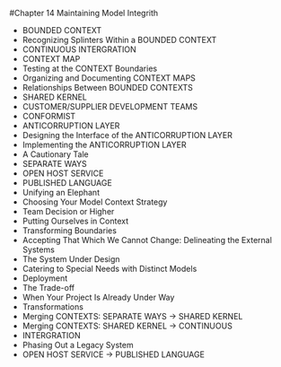 #Chapter 14 Maintaining Model Integrith

- BOUNDED CONTEXT
- Recognizing Splinters Within a BOUNDED CONTEXT
- CONTINUOUS INTERGRATION
- CONTEXT MAP
- Testing at the CONTEXT Boundaries
- Organizing and Documenting CONTEXT MAPS
- Relationships Between BOUNDED CONTEXTS
- SHARED KERNEL
- CUSTOMER/SUPPLIER DEVELOPMENT TEAMS
- CONFORMIST
- ANTICORRUPTION LAYER
- Designing the Interface of the ANTICORRUPTION LAYER
- Implementing the ANTICORRUPTION LAYER
- A Cautionary Tale
- SEPARATE WAYS
- OPEN HOST SERVICE
- PUBLISHED LANGUAGE
- Unifying an Elephant
- Choosing Your Model Context Strategy
- Team Decision or Higher
- Putting Ourselves in Context
- Transforming Boundaries
- Accepting That Which We Cannot Change: Delineating the External Systems
- The System Under Design
- Catering to Special Needs with Distinct Models
- Deployment
- The Trade-off
- When Your Project Is Already Under Way
- Transformations
- Merging CONTEXTS: SEPARATE WAYS -> SHARED KERNEL
- Merging CONTEXTS: SHARED KERNEL -> CONTINUOUS
- INTERGRATION
- Phasing Out a Legacy System
- OPEN HOST SERVICE -> PUBLISHED LANGUAGE